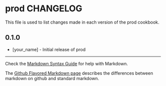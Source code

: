 # prod CHANGELOG

This file is used to list changes made in each version of the prod cookbook.

## 0.1.0
- [your_name] - Initial release of prod

- - -
Check the [Markdown Syntax Guide](http://daringfireball.net/projects/markdown/syntax) for help with Markdown.

The [Github Flavored Markdown page](http://github.github.com/github-flavored-markdown/) describes the differences between markdown on github and standard markdown.
